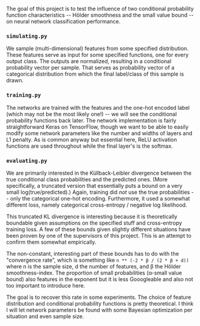 The goal of this project is to test the influence of two conditional probability function characteristics -- Hölder smoothness and the small value bound -- on neural network classification performance.

### `simulating.py`
We sample (multi-dimensional) features from some specified distribution. These features serve as input for some specified functions, one for every output class. The outputs are normalized, resulting in a conditional probability vector per sample. That serves as probability vector of a categorical distribution from which the final label/class of this sample is drawn. 

### `training.py`
The networks are trained with the features and the one-hot encoded label (which may not be the most likely one!) -- we will see the conditional probability functions back later. The network implementation is fairly straightforward Keras on TensorFlow, though we want to be able to easily modify some network parameters like the number and widths of layers and L1 penalty. As is common anyway but essential here, ReLU activation functions are used throughout while the final layer's is the softmax.

### `evaluating.py`
We are primarily interested in the Küllback-Leibler divergence between the true conditional class probabilities and the predicted ones. (More specifically, a truncated version that essentially puts a bound on a very small log(true/predicted).) Again, training did _not_ use the true probabilities -- only the categorical one-hot encoding. Furthermore, it used a somewhat different loss, namely categorical cross-entropy / negative log likelihood. 

This truncated KL divergence is interesting because it is theoretically boundable given assumptions on the specified stuff and cross-entropy training loss. A few of these bounds given slightly different situations have been proven by one of the supervisors of this project. This is an attempt to confirm them somewhat empirically. 

The non-constant, interesting part of these bounds has to do with the "convergence rate", which is something like `n ** (-2 * β / (2 * β + d))` where n is the sample size, d the number of features, and β the Hölder smoothness-index. The proportion of small probabilities (α-small value bound) also features in the exponent but it is less Gooogleable and also not too important to introduce here.

The goal is to recover this rate in some experiments. The choice of feature distribution and conditional probability functions is pretty theoretical. I think I will let network parameters be found with some Bayesian optimization per situation and even sample size. 
